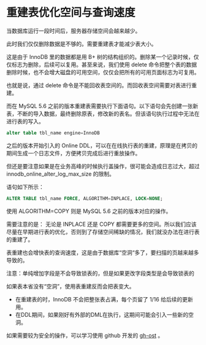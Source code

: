 # 重建表优化空间与查询速度

当数据库运行一段时间后，服务器存储空间会越来越少。

此时我们仅仅删除数据是不够的。需要重建表才能减少表大小。

这是由于 InnoDB 里的数据都是用 B+ 树的结构组织的。删除某一个记录时候，仅仅标志为删除，后续可以复用。甚至来说，我们使用 delete 命令把整个表的数据删除时候，也不会增大磁盘的可用空间，仅仅会把所有的可用页面标志为可复用。

也就是说，通过 delete 命令是不能回收表空间的。而回收表空间需要对表进行重建。

而在 MySQL 5.6 之前的版本重建表需要执行下面语句。以下语句会先创建一张新表，不断的导入数据，最终删除原表，修改新的表名。但该语句执行过程中无法在进行表的写入。

```SQL
alter table tbl_name engine=InnoDB
```

之后的版本开始引入的 Online DDL，可以在在线执行表的重建，原理是在拷贝的期间生成一个日志文件，方便拷贝完成后进行重放操作。

但还是要注意如果是在业务高峰的时候执行盖操作，很可能会造成日志过大，超过 innodb_online_alter_log_max_size 的限制。

语句如下所示：

```SQL
ALTER TABLE tbl_name FORCE, ALGORITHM=INPLACE, LOCK=NONE;
```

使用 ALGORITHM=COPY 则是 MySQL 5.6 之前的版本对应的操作。

需要注意的是： 无论是 INPLACE 还是 COPY 都需要更多的空间。所以我们应该尽量在早期进行表的优化，否则到了存储空间稀缺的情况，我们就没办法在进行表的重建了。

表重建也会增快表的查询速度，这是由于数据库“空洞“多了，要扫描的页越来越多导致的。

注意：单纯增加字段是不会导致锁表的，但是如果更改字段类型是会导致锁表的

如果表本省没有“空洞”，使用表重建反而会把表变大。
- 在重建表的时，InnoDB 不会把整张表占满，每个页留了 1/16 给后续的更新用。
- 在DDL期间，如果刚好有外部的DML在执行，这期间可能会引入一些新的空洞。

如果需要较为安全的操作，可以学习使用 github 开发的 [gh-ost](https://github.com/github/gh-ost) 。
